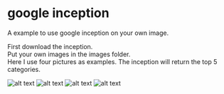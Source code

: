 # google inception

A example to use google inception on your own image. <br />

First download the inception.  <br />
Put your own images in the images folder.  <br />
Here I use four pictures as examples. The inception will return the top 5 categories.

![alt text](https://github.com/shiluyuan/Tensorflow_more/blob/master/google_inception/images/p1.jpg)
![alt text](https://github.com/shiluyuan/Tensorflow_more/blob/master/google_inception/images/p2.jpg)
![alt text](https://github.com/shiluyuan/Tensorflow_more/blob/master/google_inception/images/p2.jpg)
![alt text](https://github.com/shiluyuan/Tensorflow_more/blob/master/google_inception/images/p3.jpg)
